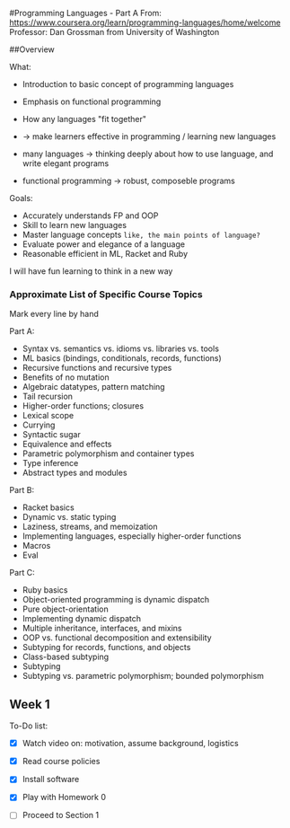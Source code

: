 #Programming Languages - Part A
From: https://www.coursera.org/learn/programming-languages/home/welcome
Professor: Dan Grossman from University of Washington

##Overview 

What:

- Introduction to basic concept of programming languages
- Emphasis on functional programming

- How any languages "fit together"
- -> make learners effective in programming / learning new languages

- many languages -> thinking deeply about how to use language, and write elegant programs
- functional programming -> robust, composeble programs


Goals:

- Accurately understands FP and OOP
- Skill to learn new languages
- Master language concepts `like, the main points of language?`
- Evaluate power and elegance of a language
- Reasonable efficient in ML, Racket and Ruby

I will have fun learning to think in a new way


### Approximate List of Specific Course Topics

Mark every line by hand

Part A:

- Syntax vs. semantics vs. idioms vs. libraries vs. tools
- ML basics (bindings, conditionals, records, functions)
- Recursive functions and recursive types
- Benefits of no mutation
- Algebraic datatypes, pattern matching
- Tail recursion
- Higher-order functions; closures
- Lexical scope
- Currying
- Syntactic sugar
- Equivalence and effects
- Parametric polymorphism and container types
- Type inference
- Abstract types and modules

Part B:

- Racket basics
- Dynamic vs. static typing
- Laziness, streams, and memoization
- Implementing languages, especially higher-order functions
- Macros
- Eval

Part C:

- Ruby basics
- Object-oriented programming is dynamic dispatch
- Pure object-orientation
- Implementing dynamic dispatch
- Multiple inheritance, interfaces, and mixins
- OOP vs. functional decomposition and extensibility
- Subtyping for records, functions, and objects
- Class-based subtyping
- Subtyping
- Subtyping vs. parametric polymorphism; bounded polymorphism

## Week 1

To-Do list:

- [x] Watch video on: motivation, assume background, logistics
- [x] Read course policies
- [x] Install software
- [x] Play with Homework 0
- [ ] Proceed to Section 1


